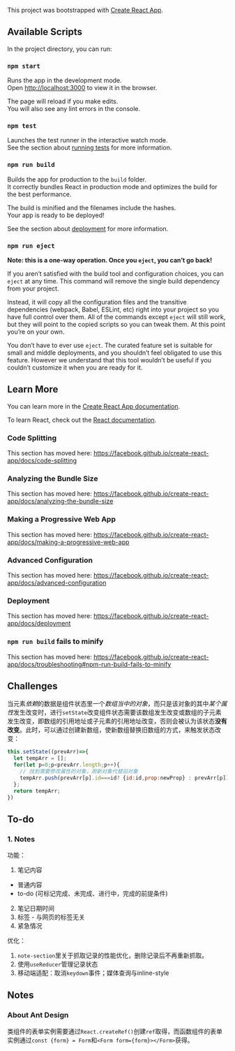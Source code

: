 This project was bootstrapped with [Create React App](https://github.com/facebook/create-react-app).

## Available Scripts

In the project directory, you can run:

### `npm start`

Runs the app in the development mode.<br />
Open [http://localhost:3000](http://localhost:3000) to view it in the browser.

The page will reload if you make edits.<br />
You will also see any lint errors in the console.

### `npm test`

Launches the test runner in the interactive watch mode.<br />
See the section about [running tests](https://facebook.github.io/create-react-app/docs/running-tests) for more information.

### `npm run build`

Builds the app for production to the `build` folder.<br />
It correctly bundles React in production mode and optimizes the build for the best performance.

The build is minified and the filenames include the hashes.<br />
Your app is ready to be deployed!

See the section about [deployment](https://facebook.github.io/create-react-app/docs/deployment) for more information.

### `npm run eject`

**Note: this is a one-way operation. Once you `eject`, you can’t go back!**

If you aren’t satisfied with the build tool and configuration choices, you can `eject` at any time. This command will remove the single build dependency from your project.

Instead, it will copy all the configuration files and the transitive dependencies (webpack, Babel, ESLint, etc) right into your project so you have full control over them. All of the commands except `eject` will still work, but they will point to the copied scripts so you can tweak them. At this point you’re on your own.

You don’t have to ever use `eject`. The curated feature set is suitable for small and middle deployments, and you shouldn’t feel obligated to use this feature. However we understand that this tool wouldn’t be useful if you couldn’t customize it when you are ready for it.

## Learn More

You can learn more in the [Create React App documentation](https://facebook.github.io/create-react-app/docs/getting-started).

To learn React, check out the [React documentation](https://reactjs.org/).

### Code Splitting

This section has moved here: https://facebook.github.io/create-react-app/docs/code-splitting

### Analyzing the Bundle Size

This section has moved here: https://facebook.github.io/create-react-app/docs/analyzing-the-bundle-size

### Making a Progressive Web App

This section has moved here: https://facebook.github.io/create-react-app/docs/making-a-progressive-web-app

### Advanced Configuration

This section has moved here: https://facebook.github.io/create-react-app/docs/advanced-configuration

### Deployment

This section has moved here: https://facebook.github.io/create-react-app/docs/deployment

### `npm run build` fails to minify

This section has moved here: https://facebook.github.io/create-react-app/docs/troubleshooting#npm-run-build-fails-to-minify

## Challenges
当元素*依赖*的数据是组件状态里一个*数组当中的对象*，而只是该对象的其中*某个属性*发生改变时，进行`setState`改变组件状态需要该数组发生改变或数组的子元素发生改变，即数组的引用地址或子元素的引用地址改变，否则会被认为该状态**没有改变**。此时，可以通过创建新数组，使新数组替换旧数组的方式，来触发状态改变：
```js
this.setState((prevArr)=>{
  let tempArr = []; 
  for(let p=0;p<prevArr.length;p++){
    // 找到需要修改属性的对象，用新对象代替旧对象
    tempArr.push(prevArr[p].id===id? {id:id,prop:newProp} : prevArr[p]);
  };
  return tempArr;
})
```

## To-do
### 1. Notes
功能：
1. 笔记内容
+ 普通内容
+ to-do (可标记完成、未完成、进行中，完成的前提条件)
2. 笔记日期时间
3. 标签 - 与网页的标签无关
4. 紧急情况

优化：
1. `note-section`里关于抓取记录的性能优化，删除记录后不再重新抓取。
2. 使用`useReducer`管理记录状态
3. 移动端适配：取消`keydown`事件；媒体查询与inline-style

## Notes
### About Ant Design
类组件的表单实例需要通过`React.createRef()`创建`ref`取得，而函数组件的表单实例通过`const {form} = Form`和`<Form form={form}></Form>`获得。